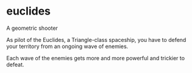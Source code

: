 # euclides
A geometric shooter

As pilot of the Euclides, a Triangle-class spaceship, you have to defend your territory from an ongoing wave of enemies.

Each wave of the enemies gets more and more powerful and trickier to defeat.
